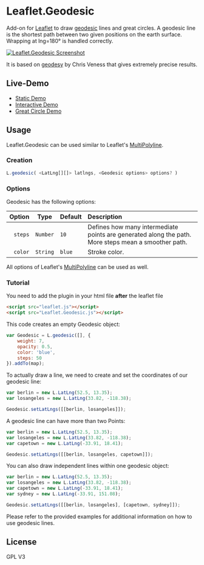 # Leaflet.Geodesic

Add-on for [Leaflet](http://leafletjs.com/) to draw [geodesic](http://en.wikipedia.org/wiki/Geodesics_on_an_ellipsoid) lines and great circles. A geodesic line is the shortest path between two given positions on the earth surface. Wrapping at lng=180° is handled correctly.

[<img src="https://github.com/henrythasler/Leaflet.Geodesic/blob/master/example/interactive.png" alt="Leaflet.Geodesic Screenshot" />](http://www.thasler.com/leaflet.geodesic/example/interactive.html)

It is based on [geodesy](https://github.com/chrisveness/geodesy) by Chris Veness that gives extremely precise results.


## Live-Demo
- [Static Demo](http://www.thasler.com/leaflet.geodesic/example/simple.html)
- [Interactive Demo](http://www.thasler.com/leaflet.geodesic/example/interactive.html)
- [Great Circle Demo](http://www.thasler.com/leaflet.geodesic/example/circle.html)

## Usage
Leaflet.Geodesic can be used similar to Leaflet's [MultiPolyline](http://leafletjs.com/reference.html#multipolyline). 

### Creation
```JavaScript
L.geodesic( <LatLng[][]> latlngs, <Geodesic options> options? )
```

### Options
Geodesic has the following options:

Option  | Type | Default | Description
-------------: | ------------- | ------------- | :-------------
`steps`  | `Number` | `10` | Defines how many intermediate points are generated along the path. More steps mean a smoother path.
`color`  | `String` | `blue` | Stroke color.

All options of Leaflet's [MultiPolyline](http://leafletjs.com/reference.html#multipolyline) can be used as well.

### Tutorial
You need to add the plugin in your html file **after** the leaflet file

```html
<script src="leaflet.js"></script>
<script src="Leaflet.Geodesic.js"></script>
```


This code creates an empty Geodesic object:
```JavaScript
var Geodesic = L.geodesic([], {
	weight: 7, 
	opacity: 0.5,
	color: 'blue',
	steps: 50
}).addTo(map);
```

To actually draw a line, we need to create and set the coordinates of our geodesic line:
```JavaScript
var berlin = new L.LatLng(52.5, 13.35); 
var losangeles = new L.LatLng(33.82, -118.38);

Geodesic.setLatLngs([[berlin, losangeles]]);
```

A geodesic line can have more than two Points:
```JavaScript
var berlin = new L.LatLng(52.5, 13.35); 
var losangeles = new L.LatLng(33.82, -118.38);
var capetown = new L.LatLng(-33.91, 18.41);

Geodesic.setLatLngs([[berlin, losangeles, capetown]]);
```

You can also draw independent lines within one geodesic object:
```JavaScript
var berlin = new L.LatLng(52.5, 13.35); 
var losangeles = new L.LatLng(33.82, -118.38);
var capetown = new L.LatLng(-33.91, 18.41);
var sydney = new L.LatLng(-33.91, 151.08);

Geodesic.setLatLngs([[berlin, losangeles], [capetown, sydney]]);
```

Please refer to the provided examples for additional information on how to use geodesic lines.

## License
GPL V3

